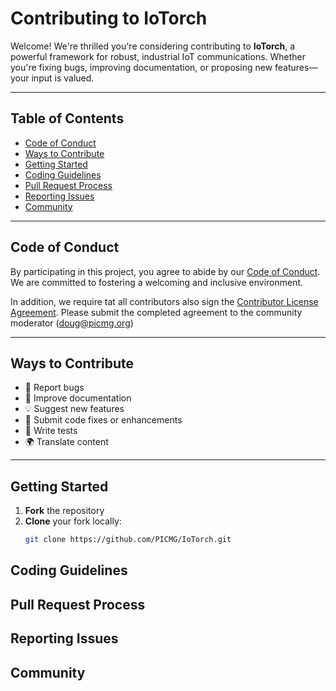 # Contributing to IoTorch

Welcome! We're thrilled you're considering contributing to **IoTorch**, a powerful framework for robust, industrial IoT communications. Whether you're fixing bugs, improving documentation, or proposing new features—your input is valued.

---

## Table of Contents

- [Code of Conduct](#-code-of-conduct)
- [Ways to Contribute](#-ways-to-contribute)
- [Getting Started](#-getting-started)
- [Coding Guidelines](#-coding-guidelines)
- [Pull Request Process](#-pull-request-process)
- [Reporting Issues](#-reporting-issues)
- [Community](#-community)

---

## Code of Conduct

By participating in this project, you agree to abide by our [Code of Conduct](CODE_OF_CONDUCT.md). We are committed to fostering a welcoming and inclusive environment.

In addition, we require tat all contributors also sign the [Contributor License Agreement](IoTorch_Contributor_License_Agreement.pdf). Please submit the completed agreement to the community moderator (doug@picmg.org)


---

## Ways to Contribute

- 🐛 Report bugs
- 📖 Improve documentation
- 💡 Suggest new features
- 🔧 Submit code fixes or enhancements
- 🧪 Write tests
- 🌍 Translate content

---

## Getting Started

1. **Fork** the repository
2. **Clone** your fork locally:
   ```bash
   git clone https://github.com/PICMG/IoTorch.git

## Coding Guidelines

## Pull Request Process

## Reporting Issues

## Community
